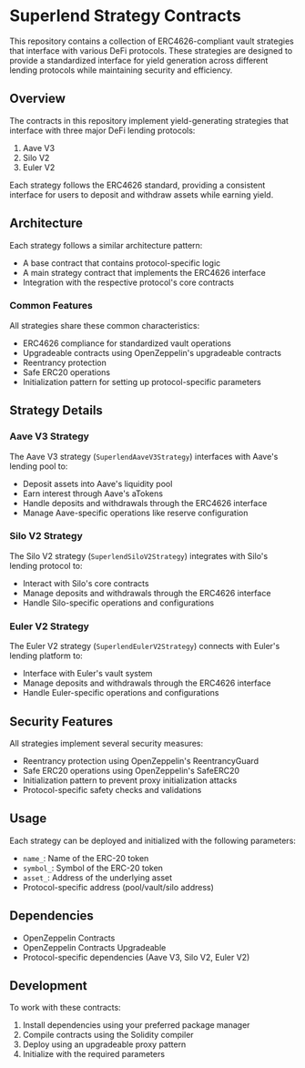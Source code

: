 # Superlend Strategy Contracts

This repository contains a collection of ERC4626-compliant vault strategies that interface with various DeFi protocols. These strategies are designed to provide a standardized interface for yield generation across different lending protocols while maintaining security and efficiency.

## Overview

The contracts in this repository implement yield-generating strategies that interface with three major DeFi lending protocols:

1. Aave V3
2. Silo V2
3. Euler V2

Each strategy follows the ERC4626 standard, providing a consistent interface for users to deposit and withdraw assets while earning yield.

## Architecture

Each strategy follows a similar architecture pattern:

- A base contract that contains protocol-specific logic
- A main strategy contract that implements the ERC4626 interface
- Integration with the respective protocol's core contracts

### Common Features

All strategies share these common characteristics:

- ERC4626 compliance for standardized vault operations
- Upgradeable contracts using OpenZeppelin's upgradeable contracts
- Reentrancy protection
- Safe ERC20 operations
- Initialization pattern for setting up protocol-specific parameters

## Strategy Details

### Aave V3 Strategy

The Aave V3 strategy (`SuperlendAaveV3Strategy`) interfaces with Aave's lending pool to:

- Deposit assets into Aave's liquidity pool
- Earn interest through Aave's aTokens
- Handle deposits and withdrawals through the ERC4626 interface
- Manage Aave-specific operations like reserve configuration

### Silo V2 Strategy

The Silo V2 strategy (`SuperlendSiloV2Strategy`) integrates with Silo's lending protocol to:

- Interact with Silo's core contracts
- Manage deposits and withdrawals through the ERC4626 interface
- Handle Silo-specific operations and configurations

### Euler V2 Strategy

The Euler V2 strategy (`SuperlendEulerV2Strategy`) connects with Euler's lending platform to:

- Interface with Euler's vault system
- Manage deposits and withdrawals through the ERC4626 interface
- Handle Euler-specific operations and configurations

## Security Features

All strategies implement several security measures:

- Reentrancy protection using OpenZeppelin's ReentrancyGuard
- Safe ERC20 operations using OpenZeppelin's SafeERC20
- Initialization pattern to prevent proxy initialization attacks
- Protocol-specific safety checks and validations

## Usage

Each strategy can be deployed and initialized with the following parameters:

- `name_`: Name of the ERC-20 token
- `symbol_`: Symbol of the ERC-20 token
- `asset_`: Address of the underlying asset
- Protocol-specific address (pool/vault/silo address)

## Dependencies

- OpenZeppelin Contracts
- OpenZeppelin Contracts Upgradeable
- Protocol-specific dependencies (Aave V3, Silo V2, Euler V2)

## Development

To work with these contracts:

1. Install dependencies using your preferred package manager
2. Compile contracts using the Solidity compiler
3. Deploy using an upgradeable proxy pattern
4. Initialize with the required parameters
